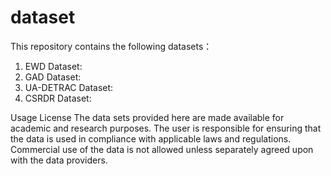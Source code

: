 # dataset
This repository contains the following datasets：
1. EWD Dataset:
2. GAD Dataset:
3. UA-DETRAC Dataset:
4. CSRDR Dataset:

Usage License
The data sets provided here are made available for academic and research purposes. The user is responsible for ensuring that the data is used in compliance with applicable laws and regulations. Commercial use of the data is not allowed unless separately agreed upon with the data providers.
